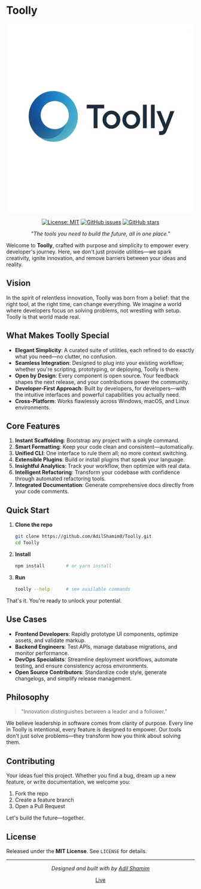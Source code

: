 # **Toolly**
![Toolly Logo](https://github.com/AdilShamim8/Toolly/blob/main/logo/Toolly.jpg)

<div align="center">
  
  [![License: MIT](https://img.shields.io/badge/License-MIT-blue.svg)](https://opensource.org/licenses/MIT)
  [![GitHub issues](https://img.shields.io/github/issues/AdilShamim8/Toolly)](https://github.com/AdilShamim8/Toolly/issues)
  [![GitHub stars](https://img.shields.io/github/stars/AdilShamim8/Toolly)](https://github.com/AdilShamim8/Toolly/stargazers)
  
  *"The tools you need to build the future, all in one place."*
</div>

Welcome to **Toolly**, crafted with purpose and simplicity to empower every developer's journey. Here, we don't just provide utilities—we spark creativity, ignite innovation, and remove barriers between your ideas and reality.

## Vision

In the spirit of relentless innovation, Toolly was born from a belief: that the right tool, at the right time, can change everything. We imagine a world where developers focus on solving problems, not wrestling with setup. Toolly is that world made real.

## What Makes Toolly Special

* **Elegant Simplicity**: A curated suite of utilities, each refined to do exactly what you need—no clutter, no confusion.
* **Seamless Integration**: Designed to plug into your existing workflow; whether you're scripting, prototyping, or deploying, Toolly is there.
* **Open by Design**: Every component is open source. Your feedback shapes the next release, and your contributions power the community.
* **Developer-First Approach**: Built by developers, for developers—with the intuitive interfaces and powerful capabilities you actually need.
* **Cross-Platform**: Works flawlessly across Windows, macOS, and Linux environments.

## Core Features

1. **Instant Scaffolding**: Bootstrap any project with a single command.
2. **Smart Formatting**: Keep your code clean and consistent—automatically.
3. **Unified CLI**: One interface to rule them all; no more context switching.
4. **Extensible Plugins**: Build or install plugins that speak your language.
5. **Insightful Analytics**: Track your workflow, then optimize with real data.
6. **Intelligent Refactoring**: Transform your codebase with confidence through automated refactoring tools.
7. **Integrated Documentation**: Generate comprehensive docs directly from your code comments.

## Quick Start

1. **Clone the repo**

   ```bash
   git clone https://github.com/AdilShamim8/Toolly.git
   cd Toolly
   ```
2. **Install**

   ```bash
   npm install        # or yarn install
   ```
3. **Run**

   ```bash
   toolly --help      # see available commands
   ```

That's it. You're ready to unlock your potential.

## Use Cases

- **Frontend Developers**: Rapidly prototype UI components, optimize assets, and validate markup.
- **Backend Engineers**: Test APIs, manage database migrations, and monitor performance.
- **DevOps Specialists**: Streamline deployment workflows, automate testing, and ensure consistency across environments.
- **Open Source Contributors**: Standardize code style, generate changelogs, and simplify release management.

## Philosophy

> "Innovation distinguishes between a leader and a follower." 

We believe leadership in software comes from clarity of purpose. Every line in Toolly is intentional, every feature is designed to empower. Our tools don't just solve problems—they transform how you think about solving them.

## Contributing

Your ideas fuel this project. Whether you find a bug, dream up a new feature, or write documentation, we welcome you:

1. Fork the repo
2. Create a feature branch
3. Open a Pull Request

Let's build the future—together.

## License

Released under the **MIT License**. See `LICENSE` for details.

---

<div align="center">
  <i>Designed and built with by <a href="https://adilshamim.me/">Adil Shamim</a></i>
  
  [Live](http://www.toolly.tech/)
</div>
